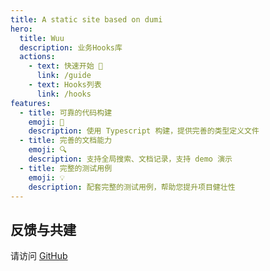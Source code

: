 ```yaml
---
title: A static site based on dumi
hero:
  title: Wuu
  description: 业务Hooks库
  actions:
    - text: 快速开始 👋
      link: /guide
    - text: Hooks列表
      link: /hooks
features:
  - title: 可靠的代码构建
    emoji: 🚀
    description: 使用 Typescript 构建，提供完善的类型定义文件
  - title: 完善的文档能力
    emoji: 🔍
    description: 支持全局搜索、文档记录，支持 demo 演示
  - title: 完整的测试用例
    emoji: 💡
    description: 配套完整的测试用例，帮助您提升项目健壮性
---
```


## 

## 反馈与共建

请访问 [GitHub](https://github.com/umijs/dumi)
